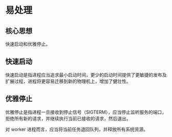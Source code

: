 # 易处理

## 核心思想

快速启动和优雅停止。

## 快速启动

快速启动是指进程应当追求最小启动时间，更少的启动时间提供了更敏捷的发布及扩展过程，进程将更容易迁移到新的物理机上，增加了健壮性。

## 优雅停止

优雅停止是指进程一旦接收到停止信号（SIGTERM），应当停止监听服务的端口，拒绝所有新的请求，并继续执行当前已接收的请求，然后退出。

对 worker 进程而言，应当将当前任务退回队列，并释放所有系统资源。
